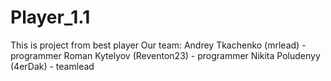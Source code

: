 # Player_1.1
This is project from best player
Our team: 
Andrey Tkachenko (mrlead) - programmer
Roman Kytelyov (Reventon23) - programmer
Nikita Poludenyy (4erDak) - teamlead
